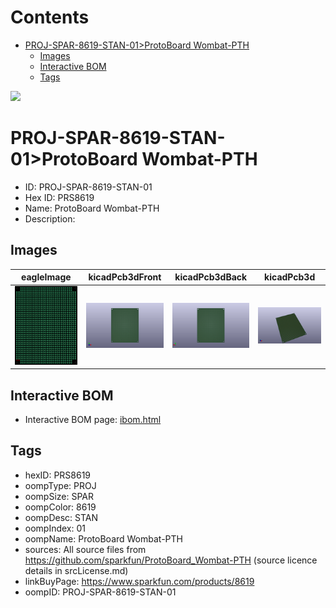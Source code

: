 



Contents
========

* [PROJ-SPAR-8619-STAN-01>ProtoBoard Wombat-PTH](#proj-spar-8619-stan-01protoboard-wombat-pth)
	* [Images](#images)
	* [Interactive BOM](#interactive-bom)
	* [Tags](#tags)
  
![][im]
# PROJ-SPAR-8619-STAN-01>ProtoBoard Wombat-PTH

- ID: PROJ-SPAR-8619-STAN-01
- Hex ID: PRS8619
- Name: ProtoBoard Wombat-PTH
- Description: 

## Images
  
  

|eagleImage|kicadPcb3dFront|kicadPcb3dBack|kicadPcb3d|
| :---: | :---: | :---: | :---: |
|[![eagleImage](eagleImage_140.png)](eagleImage_.png)|[![kicadPcb3dFront](kicadPcb3dFront_140.png)](kicadPcb3dFront_.png)|[![kicadPcb3dBack](kicadPcb3dBack_140.png)](kicadPcb3dBack_.png)|[![kicadPcb3d](kicadPcb3d_140.png)](kicadPcb3d_.png)|

## Interactive BOM

- Interactive BOM page: [ibom.html](kicad/bom/ibom.html)

## Tags

- hexID: PRS8619
- oompType: PROJ
- oompSize: SPAR
- oompColor: 8619
- oompDesc: STAN
- oompIndex: 01
- oompName: ProtoBoard Wombat-PTH
- sources: All source files from https://github.com/sparkfun/ProtoBoard_Wombat-PTH (source licence details in srcLicense.md)
- linkBuyPage: https://www.sparkfun.com/products/8619
- oompID: PROJ-SPAR-8619-STAN-01



[im]: kicadPcb3d_450.png
